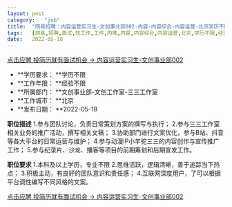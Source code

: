 ```yaml
---
layout:	post
category:	"job"
title:	"网易招聘：内容运营实习生-文创事业部002-内容-内容综合-内容运营-北京学历不限经验不限"
tags:	[网易,招聘,面试,找工作,工作,内推,内容,内容综合,内容运营,北京,学历不限,经验不限]
date:	2022-05-18
---
```


[点击应聘 投简历就有面试机会 -> 内容运营实习生-文创事业部002](http://mobile.bole.netease.com/bole/boleDetail?id=36114&employeeId=346f03c3cda5f04c&key=all)



- **学历要求： **学历不限
- **工作年限： **经验不限
- **所属部门： **文创事业部-文创工作室-三三工作室
- **工作城市： **北京
- **发布日期： **2022-05-18



**职位描述**
1.参与团队讨论，负责日常策划方案的撰写与执行；
2.参与三三工作室相关业务的推广活动，撰写相关文稿；
3.协助部门进行文案优化，参与B站、抖音等各大平台的日常运营与维护；
4.参与动漫IP小羊驼三三的内容创作与宣传推广工作；
5.参与纪录片、沙龙、播客等项目的前期筹划和后期宣发工作。




**职位要求**
1.本科及以上学历，专业不限
2.思维活跃，逻辑清晰，善于追踪当下热点；
3.积极主动，有良好的团队意识和责任感；
4.互联网深度用户，了可以根据平台调性编写不同风格的文案。




[点击应聘 投简历就有面试机会 -> 内容运营实习生-文创事业部002](http://mobile.bole.netease.com/bole/boleDetail?id=36114&employeeId=346f03c3cda5f04c&key=all)